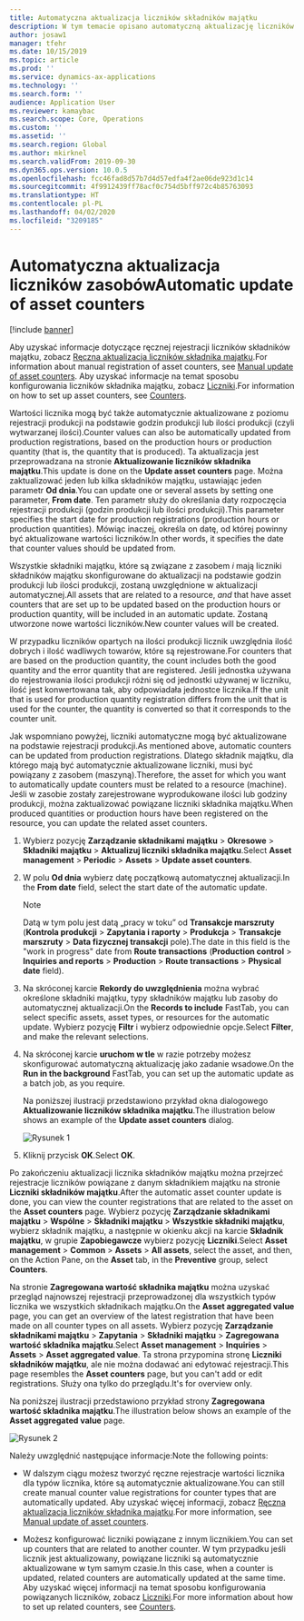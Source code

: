 ```yaml
---
title: Automatyczna aktualizacja liczników składników majątku
description: W tym temacie opisano automatyczną aktualizację liczników składników majątku w module Zarządzanie składnikami majątku.
author: josaw1
manager: tfehr
ms.date: 10/15/2019
ms.topic: article
ms.prod: ''
ms.service: dynamics-ax-applications
ms.technology: ''
ms.search.form: ''
audience: Application User
ms.reviewer: kamaybac
ms.search.scope: Core, Operations
ms.custom: ''
ms.assetid: ''
ms.search.region: Global
ms.author: mkirknel
ms.search.validFrom: 2019-09-30
ms.dyn365.ops.version: 10.0.5
ms.openlocfilehash: fcc46fad8d57b7d4d57edfa4f2ae06de923d1c14
ms.sourcegitcommit: 4f9912439ff78acf0c754d5bff972c4b85763093
ms.translationtype: HT
ms.contentlocale: pl-PL
ms.lasthandoff: 04/02/2020
ms.locfileid: "3209185"
---
```

# <a name="automatic-update-of-asset-counters"></a><span data-ttu-id="cac68-103">Automatyczna aktualizacja liczników zasobów</span><span class="sxs-lookup"><span data-stu-id="cac68-103">Automatic update of asset counters</span></span>

[!include [banner](../../includes/banner.md)]

<span data-ttu-id="cac68-104">Aby uzyskać informacje dotyczące ręcznej rejestracji liczników składników majątku, zobacz [Ręczna aktualizacja liczników składnika majątku](../work-orders/manual-update-of-asset-counters.md).</span><span class="sxs-lookup"><span data-stu-id="cac68-104">For information about manual registration of asset counters, see [Manual update of asset counters](../work-orders/manual-update-of-asset-counters.md).</span></span> <span data-ttu-id="cac68-105">Aby uzyskać informacje na temat sposobu konfigurowania liczników składnika majątku, zobacz [Liczniki](../setup-for-objects/counters.md).</span><span class="sxs-lookup"><span data-stu-id="cac68-105">For information on how to set up asset counters, see [Counters](../setup-for-objects/counters.md).</span></span>

<span data-ttu-id="cac68-106">Wartości licznika mogą być także automatycznie aktualizowane z poziomu rejestracji produkcji na podstawie godzin produkcji lub ilości produkcji (czyli wytwarzanej ilości).</span><span class="sxs-lookup"><span data-stu-id="cac68-106">Counter values can also be automatically updated from production registrations, based on the production hours or production quantity (that is, the quantity that is produced).</span></span> <span data-ttu-id="cac68-107">Ta aktualizacja jest przeprowadzana na stronie **Aktualizowanie liczników składnika majątku**.</span><span class="sxs-lookup"><span data-stu-id="cac68-107">This update is done on the **Update asset counters** page.</span></span> <span data-ttu-id="cac68-108">Można zaktualizować jeden lub kilka składników majątku, ustawiając jeden parametr **Od dnia**.</span><span class="sxs-lookup"><span data-stu-id="cac68-108">You can update one or several assets by setting one parameter, **From date**.</span></span> <span data-ttu-id="cac68-109">Ten parametr służy do określania daty rozpoczęcia rejestracji produkcji (godzin produkcji lub ilości produkcji).</span><span class="sxs-lookup"><span data-stu-id="cac68-109">This parameter specifies the start date for production registrations (production hours or production quantities).</span></span> <span data-ttu-id="cac68-110">Mówiąc inaczej, określa on datę, od której powinny być aktualizowane wartości liczników.</span><span class="sxs-lookup"><span data-stu-id="cac68-110">In other words, it specifies the date that counter values should be updated from.</span></span>

<span data-ttu-id="cac68-111">Wszystkie składniki majątku, które są związane z zasobem *i* mają liczniki składników majątku skonfigurowane do aktualizacji na podstawie godzin produkcji lub ilości produkcji, zostaną uwzględnione w aktualizacji automatycznej.</span><span class="sxs-lookup"><span data-stu-id="cac68-111">All assets that are related to a resource, *and* that have asset counters that are set up to be updated based on the production hours or production quantity, will be included in an automatic update.</span></span> <span data-ttu-id="cac68-112">Zostaną utworzone nowe wartości liczników.</span><span class="sxs-lookup"><span data-stu-id="cac68-112">New counter values will be created.</span></span>

<span data-ttu-id="cac68-113">W przypadku liczników opartych na ilości produkcji licznik uwzględnia ilość dobrych i ilość wadliwych towarów, które są rejestrowane.</span><span class="sxs-lookup"><span data-stu-id="cac68-113">For counters that are based on the production quantity, the count includes both the good quantity and the error quantity that are registered.</span></span> <span data-ttu-id="cac68-114">Jeśli jednostka używana do rejestrowania ilości produkcji różni się od jednostki używanej w liczniku, ilość jest konwertowana tak, aby odpowiadała jednostce licznika.</span><span class="sxs-lookup"><span data-stu-id="cac68-114">If the unit that is used for production quantity registration differs from the unit that is used for the counter, the quantity is converted so that it corresponds to the counter unit.</span></span>

<span data-ttu-id="cac68-115">Jak wspomniano powyżej, liczniki automatyczne mogą być aktualizowane na podstawie rejestracji produkcji.</span><span class="sxs-lookup"><span data-stu-id="cac68-115">As mentioned above, automatic counters can be updated from production registrations.</span></span> <span data-ttu-id="cac68-116">Dlatego składnik majątku, dla którego mają być automatycznie aktualizowane liczniki, musi być powiązany z zasobem (maszyną).</span><span class="sxs-lookup"><span data-stu-id="cac68-116">Therefore, the asset for which you want to automatically update counters must be related to a resource (machine).</span></span> <span data-ttu-id="cac68-117">Jeśli w zasobie zostały zarejestrowane wyprodukowane ilości lub godziny produkcji, można zaktualizować powiązane liczniki składnika majątku.</span><span class="sxs-lookup"><span data-stu-id="cac68-117">When produced quantities or production hours have been registered on the resource, you can update the related asset counters.</span></span>

1. <span data-ttu-id="cac68-118">Wybierz pozycję **Zarządzanie składnikami majątku** > **Okresowe** > **Składniki majątku** > **Aktualizuj liczniki składnika majątku**.</span><span class="sxs-lookup"><span data-stu-id="cac68-118">Select **Asset management** > **Periodic** > **Assets** > **Update asset counters**.</span></span>

2. <span data-ttu-id="cac68-119">W polu **Od dnia** wybierz datę początkową automatycznej aktualizacji.</span><span class="sxs-lookup"><span data-stu-id="cac68-119">In the **From date** field, select the start date of the automatic update.</span></span>

    >[!NOTE]
    ><span data-ttu-id="cac68-120">Datą w tym polu jest datą „pracy w toku” od **Transakcje marszruty** (**Kontrola produkcji** > **Zapytania i raporty** > **Produkcja** > **Transakcje marszruty** > **Data fizycznej transakcji** pole).</span><span class="sxs-lookup"><span data-stu-id="cac68-120">The date in this field is the "work in progress" date from **Route transactions** (**Production control** > **Inquiries and reports** > **Production** > **Route transactions** > **Physical date** field).</span></span>

3. <span data-ttu-id="cac68-121">Na skróconej karcie **Rekordy do uwzględnienia** można wybrać określone składniki majątku, typy składników majątku lub zasoby do automatycznej aktualizacji.</span><span class="sxs-lookup"><span data-stu-id="cac68-121">On the **Records to include** FastTab, you can select specific assets, asset types, or resources for the automatic update.</span></span> <span data-ttu-id="cac68-122">Wybierz pozycję **Filtr** i wybierz odpowiednie opcje.</span><span class="sxs-lookup"><span data-stu-id="cac68-122">Select **Filter**, and make the relevant selections.</span></span>

4. <span data-ttu-id="cac68-123">Na skróconej karcie **uruchom w tle** w razie potrzeby możesz skonfigurować automatyczną aktualizację jako zadanie wsadowe.</span><span class="sxs-lookup"><span data-stu-id="cac68-123">On the **Run in the background** FastTab, you can set up the automatic update as a batch job, as you require.</span></span>

    <span data-ttu-id="cac68-124">Na poniższej ilustracji przedstawiono przykład okna dialogowego **Aktualizowanie liczników składnika majątku**.</span><span class="sxs-lookup"><span data-stu-id="cac68-124">The illustration below shows an example of the **Update asset counters** dialog.</span></span>

    ![Rysunek 1](media/12-work-orders.png)

5. <span data-ttu-id="cac68-126">Kliknij przycisk **OK**.</span><span class="sxs-lookup"><span data-stu-id="cac68-126">Select **OK**.</span></span> 

<span data-ttu-id="cac68-127">Po zakończeniu aktualizacji licznika składników majątku można przejrzeć rejestracje liczników powiązane z danym składnikiem majątku na stronie **Liczniki składników majątku**.</span><span class="sxs-lookup"><span data-stu-id="cac68-127">After the automatic asset counter update is done, you can view the counter registrations that are related to the asset on the **Asset counters** page.</span></span> <span data-ttu-id="cac68-128">Wybierz pozycję **Zarządzanie składnikami majątku** > **Wspólne** > **Składniki majątku** > **Wszystkie składniki majątku**, wybierz składnik majątku, a następnie w okienku akcji na karcie **Składnik majątku**, w grupie **Zapobiegawcze** wybierz pozycję **Liczniki**.</span><span class="sxs-lookup"><span data-stu-id="cac68-128">Select **Asset management** > **Common** > **Assets** > **All assets**, select the asset, and then, on the Action Pane, on the **Asset** tab, in the **Preventive** group, select **Counters**.</span></span>

<span data-ttu-id="cac68-129">Na stronie **Zagregowana wartość składnika majątku** można uzyskać przegląd najnowszej rejestracji przeprowadzonej dla wszystkich typów licznika we wszystkich składnikach majątku.</span><span class="sxs-lookup"><span data-stu-id="cac68-129">On the **Asset aggregated value** page, you can get an overview of the latest registration that have been made on all counter types on all assets.</span></span> <span data-ttu-id="cac68-130">Wybierz pozycję **Zarządzanie składnikami majątku** > **Zapytania** > **Składniki majątku** > **Zagregowana wartość składnika majątku**.</span><span class="sxs-lookup"><span data-stu-id="cac68-130">Select **Asset management** > **Inquiries** > **Assets** > **Asset aggregated value**.</span></span> <span data-ttu-id="cac68-131">Ta strona przypomina stronę **Liczniki składników majątku**, ale nie można dodawać ani edytować rejestracji.</span><span class="sxs-lookup"><span data-stu-id="cac68-131">This page resembles the **Asset counters** page, but you can't add or edit registrations.</span></span> <span data-ttu-id="cac68-132">Służy ona tylko do przeglądu.</span><span class="sxs-lookup"><span data-stu-id="cac68-132">It's for overview only.</span></span>

<span data-ttu-id="cac68-133">Na poniższej ilustracji przedstawiono przykład strony **Zagregowana wartość składnika majątku**.</span><span class="sxs-lookup"><span data-stu-id="cac68-133">The illustration below shows an example of the **Asset aggregated value** page.</span></span>

![Rysunek 2](media/13-work-orders.png)

<span data-ttu-id="cac68-135">Należy uwzględnić następujące informacje:</span><span class="sxs-lookup"><span data-stu-id="cac68-135">Note the following points:</span></span>

- <span data-ttu-id="cac68-136">W dalszym ciągu możesz tworzyć ręczne rejestracje wartości licznika dla typów licznika, które są automatycznie aktualizowane.</span><span class="sxs-lookup"><span data-stu-id="cac68-136">You can still create manual counter value registrations for counter types that are automatically updated.</span></span> <span data-ttu-id="cac68-137">Aby uzyskać więcej informacji, zobacz [Ręczna aktualizacja liczników składnika majątku](../work-orders/manual-update-of-asset-counters.md).</span><span class="sxs-lookup"><span data-stu-id="cac68-137">For more information, see [Manual update of asset counters](../work-orders/manual-update-of-asset-counters.md).</span></span>

- <span data-ttu-id="cac68-138">Możesz konfigurować liczniki powiązane z innym licznikiem.</span><span class="sxs-lookup"><span data-stu-id="cac68-138">You can set up counters that are related to another counter.</span></span> <span data-ttu-id="cac68-139">W tym przypadku jeśli licznik jest aktualizowany, powiązane liczniki są automatycznie aktualizowane w tym samym czasie.</span><span class="sxs-lookup"><span data-stu-id="cac68-139">In this case, when a counter is updated, related counters are automatically updated at the same time.</span></span> <span data-ttu-id="cac68-140">Aby uzyskać więcej informacji na temat sposobu konfigurowania powiązanych liczników, zobacz [Liczniki](../setup-for-objects/counters.md).</span><span class="sxs-lookup"><span data-stu-id="cac68-140">For more information about how to set up related counters, see [Counters](../setup-for-objects/counters.md).</span></span>

